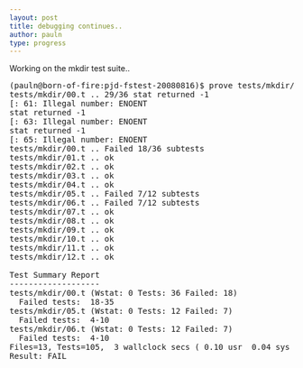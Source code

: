 ```yaml
---
layout: post
title: debugging continues..
author: pauln
type: progress
---
```


Working on the mkdir test suite..

<pre class='code'>
(pauln@born-of-fire:pjd-fstest-20080816)$ prove tests/mkdir/
tests/mkdir/00.t .. 29/36 stat returned -1
[: 61: Illegal number: ENOENT
stat returned -1
[: 63: Illegal number: ENOENT
stat returned -1
[: 65: Illegal number: ENOENT
tests/mkdir/00.t .. Failed 18/36 subtests 
tests/mkdir/01.t .. ok   
tests/mkdir/02.t .. ok   
tests/mkdir/03.t .. ok     
tests/mkdir/04.t .. ok   
tests/mkdir/05.t .. Failed 7/12 subtests 
tests/mkdir/06.t .. Failed 7/12 subtests 
tests/mkdir/07.t .. ok   
tests/mkdir/08.t .. ok   
tests/mkdir/09.t .. ok   
tests/mkdir/10.t .. ok     
tests/mkdir/11.t .. ok   
tests/mkdir/12.t .. ok   

Test Summary Report
-------------------
tests/mkdir/00.t (Wstat: 0 Tests: 36 Failed: 18)
  Failed tests:  18-35
tests/mkdir/05.t (Wstat: 0 Tests: 12 Failed: 7)
  Failed tests:  4-10
tests/mkdir/06.t (Wstat: 0 Tests: 12 Failed: 7)
  Failed tests:  4-10
Files=13, Tests=105,  3 wallclock secs ( 0.10 usr  0.04 sys +  3.70 cusr  0.37 csys =  4.21 CPU)
Result: FAIL
</pre>
